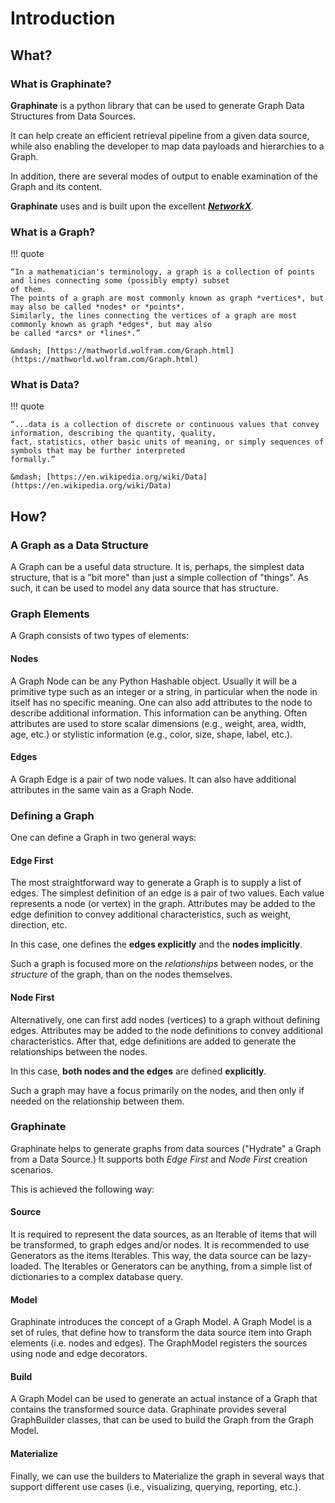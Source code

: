 # Introduction

## What?

### What is Graphinate?

**Graphinate** is a python library that can be used to generate Graph Data Structures from Data Sources.

It can help create an efficient retrieval pipeline from a given data source, while also enabling the developer to map
data payloads and hierarchies to a Graph.

In addition, there are several modes of output to enable examination of the Graph and its content.

**Graphinate** uses and is built upon the excellent [**_NetworkX_**](https://networkx.org/).

### What is a Graph?

!!! quote

    “In a mathematician's terminology, a graph is a collection of points and lines connecting some (possibly empty) subset
    of them.
    The points of a graph are most commonly known as graph *vertices*, but may also be called *nodes* or *points*.
    Similarly, the lines connecting the vertices of a graph are most commonly known as graph *edges*, but may also
    be called *arcs* or *lines*.”

    &mdash; [https://mathworld.wolfram.com/Graph.html](https://mathworld.wolfram.com/Graph.html)

### What is Data?

!!! quote

    “...data is a collection of discrete or continuous values that convey information, describing the quantity, quality,
    fact, statistics, other basic units of meaning, or simply sequences of symbols that may be further interpreted
    formally.”
   
    &mdash; [https://en.wikipedia.org/wiki/Data](https://en.wikipedia.org/wiki/Data)

## How?

### A Graph as a Data Structure

A Graph can be a useful data structure.
It is, perhaps, the simplest data structure, that is a "bit more" than just a simple collection of "things".
As such, it can be used to model any data source that has structure.

### Graph Elements

A Graph consists of two types of elements:

#### Nodes

A Graph Node can be any Python Hashable object. Usually it will be a primitive type such as an integer or a string,
in particular when the node in itself has no specific meaning.
One can also add attributes to the node to describe additional information. This information can be anything.
Often attributes are used to store scalar dimensions (e.g., weight, area, width, age, etc.)
or stylistic information (e.g., color, size, shape, label, etc.).

#### Edges

A Graph Edge is a pair of two node values. It can also have additional attributes in the same vain as a Graph Node.

### Defining a Graph

One can define a Graph in two general ways:

#### Edge First

The most straightforward way to generate a Graph is to supply a list of edges. The simplest definition of an edge is a
pair of two values. Each value represents a node (or vertex) in the graph. Attributes may be added to the edge
definition to convey additional characteristics, such as weight, direction, etc.

In this case, one defines the **edges explicitly** and the **nodes implicitly**.

Such a graph is focused more on the _relationships_ between nodes, or the _structure_ of the graph,
than on the nodes themselves.

#### Node First

Alternatively, one can first add nodes (vertices) to a graph without defining edges. Attributes may be added
to the node definitions to convey additional characteristics. After that, edge definitions are added to generate the
relationships between the nodes.

In this case, **both nodes and the edges** are defined **explicitly**.

Such a graph may have a focus primarily on the nodes, and then only if needed on the relationship between them.

### Graphinate

Graphinate helps to generate graphs from data sources ("Hydrate" a Graph from a Data Source.)
It supports both *Edge First* and *Node First* creation scenarios.

This is achieved the following way:

#### Source

It is required to represent the data sources, as an Iterable of items that will be transformed, to graph edges
and/or nodes.
It is recommended to use Generators as the items Iterables. This way, the data source can be lazy-loaded.
The Iterables or Generators can be anything, from a simple list of dictionaries to a complex database query.

#### Model

Graphinate introduces the concept of a Graph Model.
A Graph Model is a set of rules, that define how to transform the data source item into Graph elements (i.e. nodes and
edges). The GraphModel registers the sources using node and edge decorators.

#### Build

A Graph Model can be used to generate an actual instance of a Graph that contains the transformed source data.
Graphinate provides several GraphBuilder classes, that can be used to build the Graph from the Graph Model.

#### Materialize

Finally, we can use the builders to Materialize the graph in several ways that support different use cases
(i.e., visualizing, querying, reporting, etc.).
